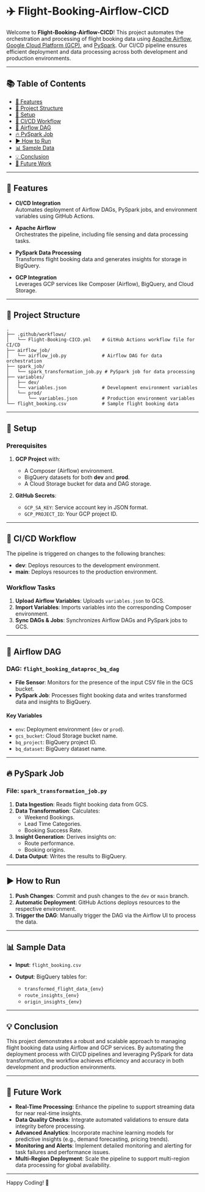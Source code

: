 
# ✈️ Flight-Booking-Airflow-CICD

Welcome to **Flight-Booking-Airflow-CICD**! This project automates the orchestration and processing of flight booking data using [Apache Airflow](https://airflow.apache.org/), [Google Cloud Platform (GCP)](https://cloud.google.com/), and [PySpark](https://spark.apache.org/). Our CI/CD pipeline ensures efficient deployment and data processing across both development and production environments.

---

## 📚 Table of Contents
- [🚀 Features](#-features)
- [📁 Project Structure](#-project-structure)
- [🔧 Setup](#-setup)
- [🔄 CI/CD Workflow](#-cicd-workflow)
- [🛫 Airflow DAG](#-airflow-dag)
- [🔥 PySpark Job](#-pyspark-job)
- [▶️ How to Run](#-how-to-run)
- [📊 Sample Data](#-sample-data)
- [💡 Conclusion](#-conclusion)
- [🔮 Future Work](#-future-work)

---

## 🚀 Features

- **CI/CD Integration**  
  Automates deployment of Airflow DAGs, PySpark jobs, and environment variables using GitHub Actions.

- **Apache Airflow**  
  Orchestrates the pipeline, including file sensing and data processing tasks.

- **PySpark Data Processing**  
  Transforms flight booking data and generates insights for storage in BigQuery.

- **GCP Integration**  
  Leverages GCP services like Composer (Airflow), BigQuery, and Cloud Storage.

---

## 📁 Project Structure

```plaintext
.
├── .github/workflows/
│   └── Flight-Booking-CICD.yml    # GitHub Actions workflow file for CI/CD
├── airflow_job/
│   └── airflow_job.py             # Airflow DAG for data orchestration
├── spark_job/
│   └── spark_transformation_job.py # PySpark job for data processing
├── variables/
│   ├── dev/
│   └── variables.json             # Development environment variables
│   └── prod/
│       └── variables.json         # Production environment variables
└── flight_booking.csv             # Sample flight booking data
```

---

## 🔧 Setup

### Prerequisites

1. **GCP Project** with:
   - A Composer (Airflow) environment.
   - BigQuery datasets for both **dev** and **prod**.
   - A Cloud Storage bucket for data and DAG storage.

2. **GitHub Secrets**:
   - `GCP_SA_KEY`: Service account key in JSON format.
   - `GCP_PROJECT_ID`: Your GCP project ID.

---

## 🔄 CI/CD Workflow

The pipeline is triggered on changes to the following branches:

- **dev**: Deploys resources to the development environment.
- **main**: Deploys resources to the production environment.

### Workflow Tasks

1. **Upload Airflow Variables**: Uploads `variables.json` to GCS.
2. **Import Variables**: Imports variables into the corresponding Composer environment.
3. **Sync DAGs & Jobs**: Synchronizes Airflow DAGs and PySpark jobs to GCS.

---

## 🛫 Airflow DAG

### DAG: `flight_booking_dataproc_bq_dag`

- **File Sensor**: Monitors for the presence of the input CSV file in the GCS bucket.
- **PySpark Job**: Processes flight booking data and writes transformed data and insights to BigQuery.

#### Key Variables

- `env`: Deployment environment (`dev` or `prod`).
- `gcs_bucket`: Cloud Storage bucket name.
- `bq_project`: BigQuery project ID.
- `bq_dataset`: BigQuery dataset name.

---

## 🔥 PySpark Job

### File: `spark_transformation_job.py`

1. **Data Ingestion**: Reads flight booking data from GCS.
2. **Data Transformation**: Calculates:
   - Weekend Bookings.
   - Lead Time Categories.
   - Booking Success Rate.
3. **Insight Generation**: Derives insights on:
   - Route performance.
   - Booking origins.
4. **Data Output**: Writes the results to BigQuery.

---

## ▶️ How to Run

1. **Push Changes**: Commit and push changes to the `dev` or `main` branch.
2. **Automatic Deployment**: GitHub Actions deploys resources to the respective environment.
3. **Trigger the DAG**: Manually trigger the DAG via the Airflow UI to process the data.

---

## 📊 Sample Data

- **Input**: `flight_booking.csv`

- **Output**: BigQuery tables for:
  - `transformed_flight_data_{env}`
  - `route_insights_{env}`
  - `origin_insights_{env}`

---

## 💡 Conclusion

This project demonstrates a robust and scalable approach to managing flight booking data using Airflow and GCP services. By automating the deployment process with CI/CD pipelines and leveraging PySpark for data transformation, the workflow achieves efficiency and accuracy in both development and production environments.

---

## 🔮 Future Work

- **Real-Time Processing**: Enhance the pipeline to support streaming data for near real-time insights.
- **Data Quality Checks**: Integrate automated validations to ensure data integrity before processing.
- **Advanced Analytics**: Incorporate machine learning models for predictive insights (e.g., demand forecasting, pricing trends).
- **Monitoring and Alerts**: Implement detailed monitoring and alerting for task failures and performance issues.
- **Multi-Region Deployment**: Scale the pipeline to support multi-region data processing for global availability.

---

Happy Coding! 🚀
```
